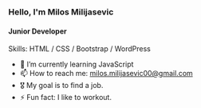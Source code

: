 ### Hello, I'm Milos Milijasevic
#### Junior Developer

Skills: HTML / CSS / Bootstrap / WordPress

- 🌱 I’m currently learning JavaScript 
- 📫 How to reach me: milos.milijasevic00@gmail.com
- 🎖 My goal is to find a job.
- ⚡ Fun fact: I like to workout.
